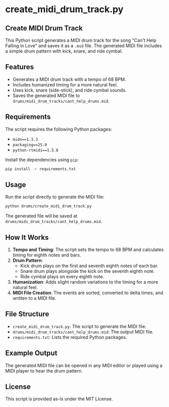 # create_midi_drum_track.py
## Create MIDI Drum Track

This Python script generates a MIDI drum track for the song "Can't Help Falling in Love" and saves it as a `.mid` file. The generated MIDI file includes a simple drum pattern with kick, snare, and ride cymbal.

## Features

- Generates a MIDI drum track with a tempo of 68 BPM.
- Includes humanized timing for a more natural feel.
- Uses kick, snare (side-stick), and ride cymbal sounds.
- Saves the generated MIDI file to `drums/midi_drum_tracks/cant_help_drums.mid`.

## Requirements

The script requires the following Python packages:

- `mido==1.3.3`
- `packaging==25.0`
- `python-rtmidi==1.5.8`

Install the dependencies using `pip`:

```bash
pip install -r requirements.txt
```

## Usage

Run the script directly to generate the MIDI file:

```bash
python drums/create_midi_drum_track.py
```

The generated file will be saved at `drums/midi_drum_tracks/cant_help_drums.mid`.

## How It Works

1. **Tempo and Timing**: The script sets the tempo to 68 BPM and calculates timing for eighth notes and bars.
2. **Drum Pattern**: 
   - Kick drum plays on the first and seventh eighth notes of each bar.
   - Snare drum plays alongside the kick on the seventh eighth note.
   - Ride cymbal plays on every eighth note.
3. **Humanization**: Adds slight random variations to the timing for a more natural feel.
4. **MIDI File Creation**: The events are sorted, converted to delta times, and written to a MIDI file.

## File Structure

- `create_midi_drum_track.py`: The script to generate the MIDI file.
- `drums/midi_drum_tracks/cant_help_drums.mid`: The output MIDI file.
- `requirements.txt`: Lists the required Python packages.

## Example Output

The generated MIDI file can be opened in any MIDI editor or played using a MIDI player to hear the drum pattern.

## License


This script is provided as-is under the MIT License.
